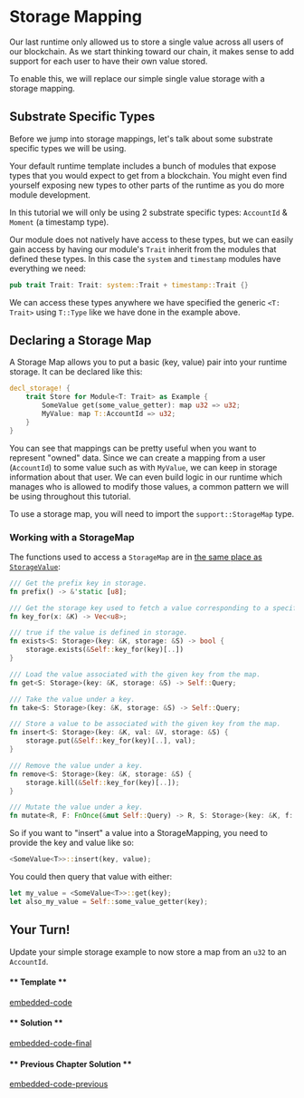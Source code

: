 Storage Mapping
===

Our last runtime only allowed us to store a single value across all users of our blockchain. As we start thinking toward our chain, it makes sense to add support for each user to have their own value stored.

To enable this, we will replace our simple single value storage with a storage mapping.

## Substrate Specific Types

Before we jump into storage mappings, let's talk about some substrate specific types we will be using.

Your default runtime template includes a bunch of modules that expose types that you would expect to get from a blockchain. You might even find yourself exposing new types to other parts of the runtime as you do more module development.

In this tutorial we will only be using 2 substrate specific types: `AccountId` & `Moment` (a timestamp type).

Our module does not natively have access to these types, but we can easily gain access by having our module's `Trait` inherit from the modules that defined these types. In this case the `system` and `timestamp` modules have everything we need:

```rust
pub trait Trait: Trait: system::Trait + timestamp::Trait {}
```

We can access these types anywhere we have specified the generic `<T: Trait>` using `T::Type` like we have done in the example above.

## Declaring a Storage Map

A Storage Map allows you to put a basic (key, value) pair into your runtime storage. It can be declared like this:

```rust
decl_storage! {
    trait Store for Module<T: Trait> as Example {
        SomeValue get(some_value_getter): map u32 => u32;
        MyValue: map T::AccountId => u32;
    }
}
```

You can see that mappings can be pretty useful when you want to represent "owned" data. Since we can create a mapping from a user (`AccountId`) to some value such as with `MyValue`, we can keep in storage information about that user. We can even build logic in our runtime which manages who is allowed to modify those values, a common pattern we will be using throughout this tutorial.

To use a storage map, you will need to import the `support::StorageMap` type.

### Working with a StorageMap

The functions used to access a `StorageMap` are in [the same place as `StorageValue`](https://crates.parity.io/srml_support/storage/trait.StorageMap.html):

```rust
/// Get the prefix key in storage.
fn prefix() -> &'static [u8];

/// Get the storage key used to fetch a value corresponding to a specific key.
fn key_for(x: &K) -> Vec<u8>;

/// true if the value is defined in storage.
fn exists<S: Storage>(key: &K, storage: &S) -> bool {
    storage.exists(&Self::key_for(key)[..])
}

/// Load the value associated with the given key from the map.
fn get<S: Storage>(key: &K, storage: &S) -> Self::Query;

/// Take the value under a key.
fn take<S: Storage>(key: &K, storage: &S) -> Self::Query;

/// Store a value to be associated with the given key from the map.
fn insert<S: Storage>(key: &K, val: &V, storage: &S) {
    storage.put(&Self::key_for(key)[..], val);
}

/// Remove the value under a key.
fn remove<S: Storage>(key: &K, storage: &S) {
    storage.kill(&Self::key_for(key)[..]);
}

/// Mutate the value under a key.
fn mutate<R, F: FnOnce(&mut Self::Query) -> R, S: Storage>(key: &K, f: F, storage: &S) -> R;
```

So if you want to "insert" a value into a StorageMapping, you need to provide the key and value like so:

```rust
<SomeValue<T>>::insert(key, value);
```

You could then query that value with either:

```rust
let my_value = <SomeValue<T>>::get(key);
let also_my_value = Self::some_value_getter(key);
```

## Your Turn!

Update your simple storage example to now store a map from an `u32` to an `AccountId`.

<!-- tabs:start -->

#### ** Template **

[embedded-code](../assets/1.4-template.rs ':include :type=code embed-template')

#### ** Solution **

[embedded-code-final](../assets/1.4-finished-code.rs ':include :type=code embed-final')

#### ** Previous Chapter Solution **

[embedded-code-previous](../assets/1.3-finished-code.rs ':include :type=code embed-previous')

<!-- tabs:end -->
